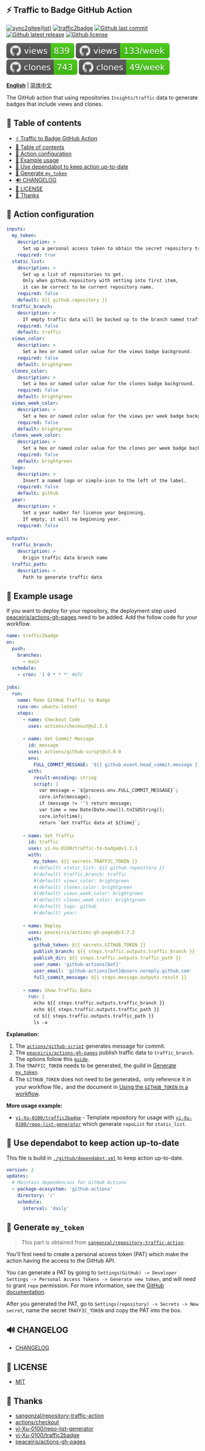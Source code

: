 ## ⚡️ Traffic to Badge GitHub Action

[![sync2gitee(list)](<https://github.com/yi-Xu-0100/hub-mirror/workflows/sync2gitee(list)/badge.svg>)](https://github.com/yi-Xu-0100/hub-mirror)
[![traffic2badge](https://github.com/yi-Xu-0100/traffic-to-badge/workflows/traffic2badge/badge.svg)](https://github.com/yi-Xu-0100/traffic-to-badge/actions?query=workflow%3Atraffic2badge)
[![Github last commit](https://img.shields.io/github/last-commit/yi-Xu-0100/traffic-to-badge)](https://github.com/yi-Xu-0100/traffic-to-badge)
[![Github latest release](https://img.shields.io/github/v/release/yi-Xu-0100/traffic-to-badge)](https://github.com/yi-Xu-0100/traffic-to-badge/releases)
[![Github license](https://img.shields.io/github/license/yi-Xu-0100/traffic-to-badge)](./LICENSE)

[![GitHub views](https://raw.githubusercontent.com/yi-Xu-0100/traffic-to-badge/traffic/traffic-traffic-to-badge/views.svg)](https://github.com/yi-Xu-0100/traffic-to-badge#README)
[![GitHub views](https://raw.githubusercontent.com/yi-Xu-0100/traffic-to-badge/traffic/traffic-traffic-to-badge/views_per_week.svg)](https://github.com/yi-Xu-0100/traffic-to-badge#README)
[![GitHub clones](https://raw.githubusercontent.com/yi-Xu-0100/traffic-to-badge/traffic/traffic-traffic-to-badge/clones.svg)](https://github.com/yi-Xu-0100/traffic-to-badge#README)
[![GitHub clones](https://raw.githubusercontent.com/yi-Xu-0100/traffic-to-badge/traffic/traffic-traffic-to-badge/clones_per_week.svg)](https://github.com/yi-Xu-0100/traffic-to-badge#README)

[**English**](.README.md) | [简体中文](./README_CN.md)

The GitHub action that using repositories `Insights/traffic` data to generate badges that include views and clones.

## 🎨 Table of contents

- [⚡️ Traffic to Badge GitHub Action](#️-traffic-to-badge-github-action)
- [🎨 Table of contents](#-table-of-contents)
- [🚀 Action configuration](#-action-configuration)
- [📝 Example usage](#-example-usage)
- [📝 Use dependabot to keep action up-to-date](#-use-dependabot-to-keep-action-up-to-date)
- [🙈 Generate `my_token`](#-generate-my_token)
- [🔊 CHANGELOG](#-changelog)
- [📄 LICENSE](#-license)
- [🎉 Thanks](#-thanks)

## 🚀 Action configuration

```yaml
inputs:
  my_token:
    description: >
      Set up a personal access token to obtain the secret repository traffic data.
    required: true
  static_list:
    description: >
      Set up a list of repositories to get.
      Only when github.repository with setting into first item,
      it can be correct to be current repository name.
    required: false
    default: ${{ github.repository }}
  traffic_branch:
    description: >
      If empty traffic data will be backed up to the branch named traffic.
    required: false
    default: traffic
  views_color:
    description: >
      Set a hex or named color value for the views badge background.
    required: false
    default: brightgreen
  clones_color:
    description: >
      Set a hex or named color value for the clones badge background.
    required: false
    default: brightgreen
  views_week_color:
    description: >
      Set a hex or named color value for the views per week badge background.
    required: false
    default: brightgreen
  clones_week_color:
    description: >
      Set a hex or named color value for the clones per week badge background.
    required: false
    default: brightgreen
  logo:
    description: >
      Insert a named logo or simple-icon to the left of the label.
    required: false
    default: github
  year:
    description: >
      Set a year number for license year beginning.
      If empty, it will no beginning year.
    required: false

outputs:
  traffic_branch:
    description: >
      Origin traffic data branch name
  traffic_path:
    description: >
      Path to generate traffic data
```

## 📝 Example usage

If you want to deploy for your repository, the deployment step used [peaceiris/actions-gh-pages](https://github.com/marketplace/actions/github-pages-action) need to be added. Add the follow code for your workflow.

```yaml
name: traffic2badge
on:
  push:
    branches:
      - main
  schedule:
    - cron: '1 0 * * *' #UTC

jobs:
  run:
    name: Make GitHub Traffic to Badge
    runs-on: ubuntu-latest
    steps:
      - name: Checkout Code
        uses: actions/checkout@v2.3.3

      - name: Get Commit Message
        id: message
        uses: actions/github-script@v3.0.0
        env:
          FULL_COMMIT_MESSAGE: '${{ github.event.head_commit.message }}'
        with:
          result-encoding: string
          script: |
            var message = `${process.env.FULL_COMMIT_MESSAGE}`;
            core.info(message);
            if (message != '') return message;
            var time = new Date(Date.now()).toISOString();
            core.info(time);
            return `Get traffic data at ${time}`;

      - name: Set Traffic
        id: traffic
        uses: yi-Xu-0100/traffic-to-badge@v1.2.1
        with:
          my_token: ${{ secrets.TRAFFIC_TOKEN }}
          #(default) static_list: ${{ github.repository }}
          #(default) traffic_branch: traffic
          #(default) views_color: brightgreen
          #(default) clones_color: brightgreen
          #(default) views_week_color: brightgreen
          #(default) clones_week_color: brightgreen
          #(default) logo: github
          #(default) year:

      - name: Deploy
        uses: peaceiris/actions-gh-pages@v3.7.3
        with:
          github_token: ${{ secrets.GITHUB_TOKEN }}
          publish_branch: ${{ steps.traffic.outputs.traffic_branch }}
          publish_dir: ${{ steps.traffic.outputs.traffic_path }}
          user_name: 'github-actions[bot]'
          user_email: 'github-actions[bot]@users.noreply.github.com'
          full_commit_message: ${{ steps.message.outputs.result }}

      - name: Show Traffic Data
        run: |
          echo ${{ steps.traffic.outputs.traffic_branch }}
          echo ${{ steps.traffic.outputs.traffic_path }}
          cd ${{ steps.traffic.outputs.traffic_path }}
          ls -a
```

**Explanation:**

1. The [`actions/github-script`](https://github.com/marketplace/actions/github-script) generates message for commit.
2. The [`peaceiris/actions-gh-pages`](https://github.com/marketplace/actions/github-pages-action) publish traffic data to `traffic_branch`. The options follow this [`guide`](https://github.com/marketplace/actions/github-pages-action#table-of-contents).
3. The `TRAFFIC_TOKEN` needs to be generated, the guild in [Generate `my_token`](#-generate-my_token).
4. The `GITHUB_TOKEN` does not need to be generated，only reference it in your workflow file，and the document in [Using the `GITHUB_TOKEN` in a workflow](https://docs.github.com/en/free-pro-team@latest/actions/reference/authentication-in-a-workflow#using-the-github_token-in-a-workflow).

**More usage example:**

- [`yi-Xu-0100/traffic2badge`](https://github.com/yi-Xu-0100/traffic2badge) - Template repository for usage with [`yi-Xu-0100/repo-list-generator`](https://github.com/marketplace/actions/repo-list-generator) which generate `repoList` for `static_list`.

## 📝 Use dependabot to keep action up-to-date

This file is build in [`./github/dependabot.yml`](./.github/dependabot.yml) to keep action up-to-date.

```yaml
version: 2
updates:
  # Maintain dependencies for GitHub Actions
  - package-ecosystem: 'github-actions'
    directory: '/'
    schedule:
      interval: 'daily'
```

## 🙈 Generate `my_token`

> This part is obtained from [`sangonzal/repository-traffic-action`](https://github.com/sangonzal/repository-traffic-action).

You'll first need to create a personal access token (PAT) which make the action having the access to the GitHub API.

You can generate a PAT by going to `Settings(GitHub) -> Developer Settings -> Personal Access Tokens -> Generate new token`, and will need to grant `repo` permission. For more information, see the [GitHub documentation](https://docs.github.com/en/free-pro-team@latest/github/authenticating-to-github/creating-a-personal-access-token).

After you generated the PAT, go to `Settings(repository) -> Secrets -> New secret`, name the secret `TRAFFIC_TOKEN` and copy the PAT into the box.

## 🔊 CHANGELOG

- [CHANGELOG](./CHANGELOG.md)

## 📄 LICENSE

- [MIT](./LICENSE)

## 🎉 Thanks

- [sangonzal/repository-traffic-action](https://github.com/sangonzal/repository-traffic-action)
- [actions/checkout](https://github.com/actions/checkout)
- [yi-Xu-0100/repo-list-generator](https://github.com/yi-Xu-0100/repo-list-generator)
- [yi-Xu-0100/traffic2badge](https://github.com/yi-Xu-0100/traffic2badge)
- [peaceiris/actions-gh-pages](https://github.com/peaceiris/actions-gh-pages)
